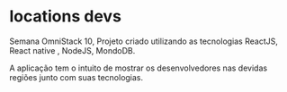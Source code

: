 # locations devs

Semana OmniStack 10, Projeto criado utilizando as tecnologias ReactJS, React native , NodeJS, MondoDB.

A aplicação tem o intuito de mostrar os desenvolvedores nas devidas regiões junto com suas tecnologias.
